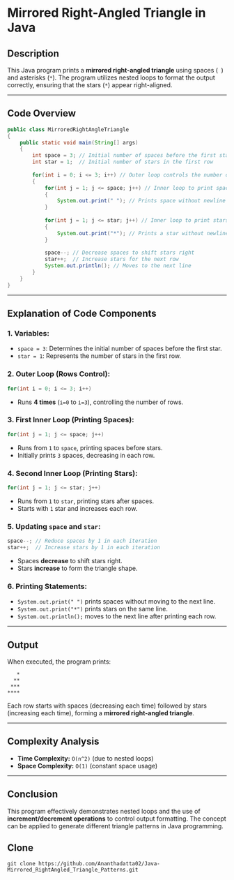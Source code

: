 # Mirrored Right-Angled Triangle in Java

## Description
This Java program prints a **mirrored right-angled triangle** using spaces (` `) and asterisks (`*`). The program utilizes nested loops to format the output correctly, ensuring that the stars (`*`) appear right-aligned.

---

## Code Overview
```java
public class MirroredRightAngleTriangle
{
    public static void main(String[] args)
    {
        int space = 3; // Initial number of spaces before the first star
        int star = 1;  // Initial number of stars in the first row
        
        for(int i = 0; i <= 3; i++) // Outer loop controls the number of rows (4 rows)
        {
            for(int j = 1; j <= space; j++) // Inner loop to print spaces
            {
                System.out.print(" "); // Prints space without newline
            }
            
            for(int j = 1; j <= star; j++) // Inner loop to print stars
            {
                System.out.print("*"); // Prints a star without newline
            }
            
            space--; // Decrease spaces to shift stars right
            star++;  // Increase stars for the next row
            System.out.println(); // Moves to the next line
        }
    }
}
```

---

## Explanation of Code Components

### **1. Variables:**
- `space = 3`: Determines the initial number of spaces before the first star.
- `star = 1`: Represents the number of stars in the first row.

### **2. Outer Loop (Rows Control):**
```java
for(int i = 0; i <= 3; i++)
```
- Runs **4 times** (`i=0` to `i=3`), controlling the number of rows.

### **3. First Inner Loop (Printing Spaces):**
```java
for(int j = 1; j <= space; j++)
```
- Runs from `1` to `space`, printing spaces before stars.
- Initially prints `3` spaces, decreasing in each row.

### **4. Second Inner Loop (Printing Stars):**
```java
for(int j = 1; j <= star; j++)
```
- Runs from `1` to `star`, printing stars after spaces.
- Starts with `1` star and increases each row.

### **5. Updating `space` and `star`:**
```java
space--; // Reduce spaces by 1 in each iteration
star++;  // Increase stars by 1 in each iteration
```
- Spaces **decrease** to shift stars right.
- Stars **increase** to form the triangle shape.

### **6. Printing Statements:**
- `System.out.print(" ")` prints spaces without moving to the next line.
- `System.out.print("*")` prints stars on the same line.
- `System.out.println();` moves to the next line after printing each row.

---

## Output
When executed, the program prints:
```
   *
  **
 ***
****
```
Each row starts with spaces (decreasing each time) followed by stars (increasing each time), forming a **mirrored right-angled triangle**.

---

## Complexity Analysis
- **Time Complexity:** `O(n^2)` (due to nested loops)
- **Space Complexity:** `O(1)` (constant space usage)

---

## Conclusion
This program effectively demonstrates nested loops and the use of **increment/decrement operations** to control output formatting. The concept can be applied to generate different triangle patterns in Java programming.

## Clone
```
git clone https://github.com/Ananthadatta02/Java-Mirrored_RightAngled_Triangle_Patterns.git
```
